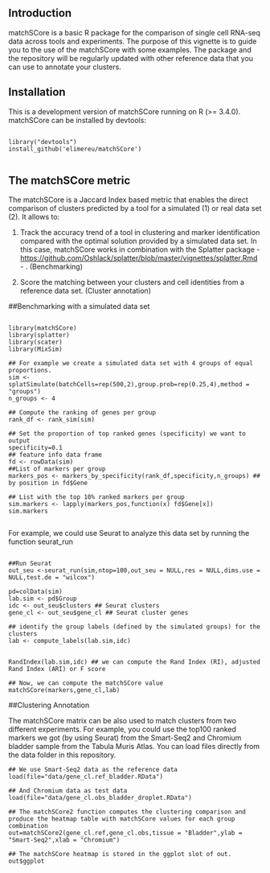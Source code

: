 ## Introduction

matchSCore is a basic R package for the comparison of single cell RNA-seq data across tools and experiments.
The purpose of this vignette is to guide you to the use of the matchSCore with some examples. 
The package and the repository will be regularly updated with other reference data that you can use to annotate your clusters.  

## Installation

This is a development version of matchSCore running on R (>= 3.4.0).
matchSCore can be installed by devtools:

```{r,eval=FALSE}

library("devtools")
install_github('elimereu/matchSCore')


```


## The matchSCore metric

The matchSCore is a Jaccard Index based metric that enables the direct comparison of clusters predicted by a tool for a simulated (1) or real data set (2). It allows to:

1. Track the accuracy trend of a tool in clustering and marker identification compared with the optimal solution provided by a simulated data set. In this case, matchSCore works in combination with the Splatter package - https://github.com/Oshlack/splatter/blob/master/vignettes/splatter.Rmd - . (Benchmarking)

2. Score the matching between your clusters and cell identities from a reference data set. (Cluster annotation) 


##Benchmarking with a simulated data set


```{r,eval=FALSE}

library(matchSCore)
library(splatter)
library(scater)
library(MixSim)

## For example we create a simulated data set with 4 groups of equal proportions. 
sim <- splatSimulate(batchCells=rep(500,2),group.prob=rep(0.25,4),method = "groups")
n_groups <- 4

## Compute the ranking of genes per group
rank_df <- rank_sim(sim)

## Set the proportion of top ranked genes (specificity) we want to output
specificity=0.1
## feature info data frame
fd <- rowData(sim)
##List of markers per group
markers_pos <- markers_by_specificity(rank_df,specificity,n_groups) ## by position in fd$Gene

## List with the top 10% ranked markers per group
sim.markers <- lapply(markers_pos,function(x) fd$Gene[x])
sim.markers


```

For example, we could use Seurat to analyze this data set by running the function seurat_run

```{r,eval=FALSE}

##Run Seurat
out_seu <-seurat_run(sim,ntop=100,out_seu = NULL,res = NULL,dims.use = NULL,test.de = "wilcox")

pd=colData(sim)
lab.sim <- pd$Group
idc <- out_seu$clusters ## Seurat clusters
gene_cl <- out_seu$gene_cl ## Seurat cluster genes

## identify the group labels (defined by the simulated groups) for the clusters 
lab <- compute_labels(lab.sim,idc)


RandIndex(lab.sim,idc) ## we can compute the Rand Index (RI), adjusted Rand Index (ARI) or F score

## Now, we can compute the matchSCore value 
matchSCore(markers,gene_cl,lab)

```

##Clustering Annotation

The matchSCore matrix can be also used to match clusters from two different experiments.
For example, you could use the top100 ranked markers we got (by using Seurat) from the Smart-Seq2 and Chromium bladder sample from the Tabula Muris Atlas.
You can load files directly from the data folder in this repository. 

```{r,eval=FALSE}
## We use Smart-Seq2 data as the reference data
load(file="data/gene_cl.ref_bladder.RData")

## And Chromium data as test data
load(file="data/gene_cl.obs_bladder_droplet.RData")

## The matchSCore2 function computes the clustering comparison and produce the heatmap table with matchSCore values for each group combination
out=matchSCore2(gene_cl.ref,gene_cl.obs,tissue = "Bladder",ylab = "Smart-Seq2",xlab = "Chromium")

## The matchSCore heatmap is stored in the ggplot slot of out.  
out$ggplot

```

